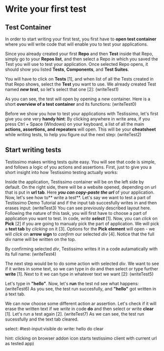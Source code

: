 # Write your first test

## Test Container
In order to start writing your first test, you first have to **open test container** where you will write code that will enable you to test your applications.

Since you already created your first **Repo** and then **Test** inside that Repo, simply go to your **Repos list**, and then select a Repo in which you saved the Test you will use to test your application. Once selected Repo opens, it should show you listed **Tests**, **Components**, and **Test Suites**.

You will have to click on **Tests** [1], and when list of all the Tests created in that Repo shows, select the **Test** you want to use. We already created Test named ***new test***, so let's select that one [2]:
(writeTest1)

As you can see, the test will open by opening a new container. Here is a short **overview of a test container** and its functions:
(writeTest0)

Before we show you how to test your applications with Testissimo, let's first give you one very **handy hint**:
By clicking anywhere in write area, if you press Ctrl + Space (WIndows) on your keyboard, a list of all the main **actions, assertions, and repeaters** will open. This will be your **cheatsheet** while writing tests, to help you figure out the next step:
(writeTest2)


## Start writing tests
Testissimo makes writing tests quite easy. You will see that code is simple, and follows a logic of you actions and assertions. First, just to give you a short insight into how Testissimo testing actually works:

Inside the application, Testissimo container will be on the left side by default. On the right side, there will be a website opened, depending on url that is put in **url tab**. Here ***you can copy-paste the url*** of your application. 
Now, let's see how to** write a test**. Let's say we want to test a part of Testissimo Demo Tutorial and if the input tab succesfully writes in and then erases input:
(writeTest3)
You can see previously described layout here. Following the nature of this task, you will first have to choose a part of application you want to test. In code, *write* ***select*** [1]. Now, you can *click* on **Pick** [2] if  you are going to manualy pick the part of application. We will pick a **text tab** by *clicking* on it [3]. Options for the **Pick element** will open - we will *click* on **arrow sign** to *confirm* our selected *div* [4].
Notice that the full div name will be written on the top.

By confirming selected *div*, Testissimo writes it in a code autamatically with its full name:
(writeTest4)

The next step would be to do some action with selected *div*. We want to see if it writes in some text, so we can type in do and then select or type further **write** [1]. Next to it we can type in whatever text we want [2]: 
(writeTest5)

Let's type in **"hello"**.
Now, let's **run** the test nd see what happens:
(writeTest6)
As you see, the test run succesfully, and **"hello"** got written in a text tab.

We can now choose some different action ar assertion. Let's check if it will erase the written text if we *write* in code **do** and then select or write **clear** [1]. Let's run a test again [2].
(writeTest7)
As we can see, the test run sucessfully and the text tab cleared.

select: #test-input:visible
do write: hello
do clear


hint: clicking on browser addon icon starts testissimo client with current url as tested app)

